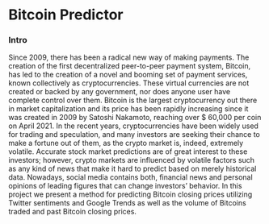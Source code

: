 # Bitcoin Predictor

### Intro

Since 2009, there has been a radical new way of making payments. The creation of the first decentralized peer-to-peer payment system, Bitcoin, has led to the creation of a novel and booming set of payment services, known collectively as cryptocurrencies. These virtual currencies are not created or backed by any government, nor does anyone user have complete control over them.
Bitcoin is the largest cryptocurrency out there in market capitalization and its price has been rapidly increasing since it was created in 2009 by Satoshi Nakamoto, reaching over $ 60,000 per coin on April 2021.
In the recent years, cryptocurrencies have been widely used for trading and speculation, and many investors are seeking their chance to make a fortune out of them, as the crypto market is, indeed, extremely volatile.
Accurate stock market predictions are of great interest to these investors; however, crypto markets are influenced by volatile factors such as any kind of news that make it hard to predict based on merely historical data.
Nowadays, social media contains both, financial news and personal opinions of leading figures that can change investors’ behavior.
In this project we present a method for predicting Bitcoin closing prices utilizing Twitter sentiments and Google Trends as well as the volume of Bitcoins traded and past Bitcoin closing prices. 
